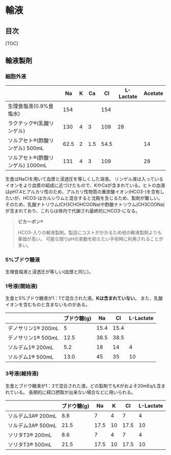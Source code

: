 # 輸液

## 目次

[TOC]

## 輸液製剤

### 細胞外液

|                                  | Na   | K    | Ca   | Cl   | L-Lactate | Acetate |
| -------------------------------- | ---- | ---- | ---- | ---- | --------- | ------- |
| 生理食塩液(0.9%食塩水)           | 154  |      |      | 154  |           |         |
| ラクテック®(乳酸リンゲル)        | 130  | 4    | 3    | 109  | 28        |         |
| ソルアセト®(酢酸リンゲル) 500mL  | 62.5 | 2    | 1.5  | 54.5 |           | 14      |
| ソルアセト®(酢酸リンゲル) 1000mL | 131  | 4    | 3    | 109  |           | 28      |

生食はNaClを用いて血漿と浸透圧を等しくした溶液。
リンゲル液は入っているイオンをより血漿の組成に近づけたもので、KやCaが含まれている。ヒトの血液はpH7.4とアルカリ性のため、アルカリ性物質の重炭酸イオン(HCO3-)を含有したいが、HCO3-はカルシウムと混合すると沈殿を生じるため、製剤が難しい。そのため、乳酸ナトリウム(CH3CHOHCOONa)や酢酸ナトリウム(CH3COONa)が含まれており、これらは体内で代謝され最終的にHCO3-になる。

> **ビカーボン®**
>
> HCO3-入りの輸液製剤。製造にコストがかかるため他の輸液製剤よりも薬価が高い。
> 可能な限りpHの変動を抑えたい手術時に利用されることが多い。

### 5%ブドウ糖液

生理食塩液と浸透圧が等しい(血漿と同じ)。

### 1号液(開始液)

生食と5%ブドウ糖液が1：1で混合された液。**Kは含まれていない**。
また、乳酸イオンを含むものと含まないものがある。

|                    | ブドウ糖(g) | Na   | Cl   | L-Lactate |
| ------------------ | ----------- | ---- | ---- | --------- |
| デノサリン1® 200mL | 5           | 15.4 | 15.4 |           |
| デノサリン1® 500mL | 12.5        | 38.5 | 38.5 |           |
| ソルデム1® 200mL   | 5.2         | 18   | 14   | 4         |
| ソルデム1® 500mL   | 13.0        | 45   | 35   | 10        |

### 3号液(維持液)

生食とブドウ糖液が1：3で混合された液。どの製剤でもKがおよそ20mEq/L含まれている。
長期的に経口摂取が出来ない場合などに用いられる。

|                   | ブドウ糖(g) | Na   | K    | Cl   | L-Lactate |
| ----------------- | ----------- | ---- | ---- | ---- | --------- |
| ソルデム3A® 200mL | 8.6         | 7    | 4    | 7    | 4         |
| ソルデム3A® 500mL | 21.5        | 17.5 | 10   | 17.5 | 10        |
| ソリタT3® 200mL   | 8.6         | 7    | 4    | 7    | 4         |
| ソリタT3® 500mL   | 21.5        | 17.5 | 10   | 17.5 | 10        |

